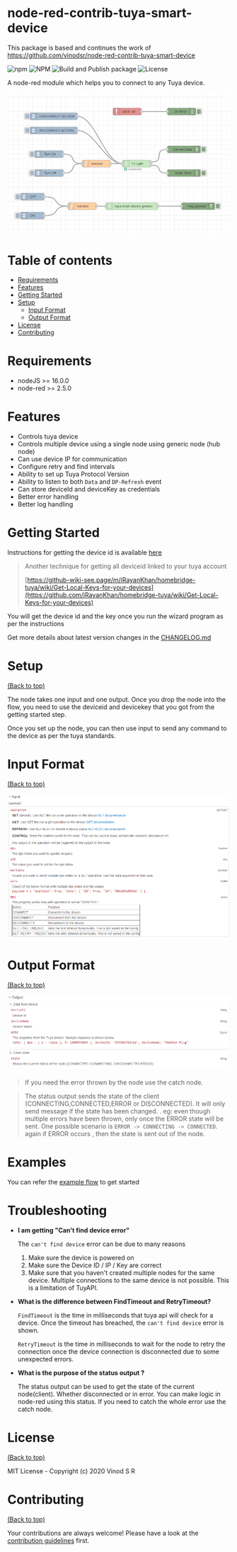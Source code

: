 # node-red-contrib-tuya-smart-device

This package is based and continues the work of https://github.com/vinodsr/node-red-contrib-tuya-smart-device

![npm](https://img.shields.io/npm/v/node-red-contrib-tuya-smart-device)
![NPM](https://img.shields.io/npm/dm/node-red-contrib-tuya-smart-device)
![Build and Publish package](https://github.com/NRCHKB/node-red-tuya-smart-device/workflows/Build%20and%20Publish%20package/badge.svg)
![License](https://img.shields.io/github/license/vinodsr/node-red-contrib-tuya-smart-device)

A node-red module which helps you to connect to any Tuya device.

![image](./img/sample.png)

# Table of contents

- [Requirements](#requirements)
- [Features](#features)
- [Getting Started](#getting-started)
- [Setup](#setup)
  - [Input Format](#input-format)
  - [Output Format](#output-format)
- [License](#license)
- [Contributing](#contributing)

# Requirements

- nodeJS >= 16.0.0
- node-red >= 2.5.0

# Features

- Controls tuya device
- Controls multiple device using a single node using generic node (hub node)
- Can use device IP for communication
- Configure retry and find intervals
- Ability to set up Tuya Protocol Version
- Ability to listen to both `Data` and `DP-Refresh` event
- Can store deviceId and deviceKey as credentials
- Better error handling
- Better log handling

# Getting Started

Instructions for getting the device id is available [here](https://github.com/codetheweb/tuyapi/blob/master/docs/SETUP.md)

> Another technique for getting all deviceid linked to your tuya account
>
> [https://github-wiki-see.page/m/iRayanKhan/homebridge-tuya/wiki/Get-Local-Keys-for-your-devices](https://github.com/iRayanKhan/homebridge-tuya/wiki/Get-Local-Keys-for-your-devices)

You will get the device id and the key once you run the wizard program as per the instructions

Get more details about latest version changes in the [CHANGELOG.md](CHANGELOG.md)

# Setup

[(Back to top)](#table-of-contents)

The node takes one input and one output. Once you drop the node into the flow, you need to use the deviceid and devicekey that you got from the getting started step.

Once you set up the node, you can then use input to send any command to the device as per the tuya standards.

# Input Format

[(Back to top)](#table-of-contents)

![image](./img/input.png)

# Output Format

[(Back to top)](#table-of-contents)

![image](./img/output.png)

> If you need the error thrown by the node use the catch node.

> The status output sends the state of the client (CONNECTING,CONNECTED,ERROR or DISCONNECTED). It will only send message if the state has been changed. . eg: even though multiple errors have been thrown, only once the ERROR state will be sent. One possible scenario is
> `ERROR -> CONNECTING -> CONNECTED`. again if ERROR occurs , then the state is sent out of the node.

# Examples

You can refer the [example flow](./examples/latest.json) to get started

# Troubleshooting

- **I am getting "Can't find device error"**

  The `can't find device` error can be due to many reasons

  1.  Make sure the device is powered on
  2.  Make sure the Device ID / IP / Key are correct
  3.  Make sure that you haven't created multiple nodes for the same device. Multiple connections to the same device is not possible. This is a limitation of TuyAPI.

- **What is the difference between FindTimeout and RetryTimeout?**

  `FindTimeout` is the time in milliseconds that tuya api will check for a device. Once the timeout has breached, the `can't find device` error is shown.

  `RetryTimeout` is the time in milliseconds to wait for the node to retry the connection once the device connection is disconnected due to some unexpected errors.

- **What is the purpose of the status output ?**

  The status output can be used to get the state of the current node(client). Whether disconnected or in error. You can make logic in node-red using this status. If you need to catch the whole error use the catch node.

# License

[(Back to top)](#table-of-contents)

MIT License - Copyright (c) 2020 Vinod S R

# Contributing

[(Back to top)](#table-of-contents)

Your contributions are always welcome! Please have a look at the [contribution guidelines](CONTRIBUTING.md) first.
